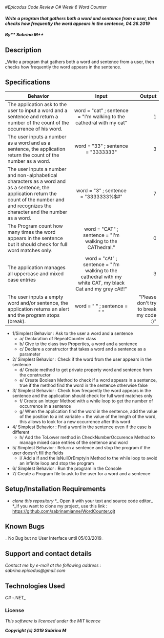 #_Epicodus Code Review C# Week 6 Word Counter_

#### _Write a program that gathers both a word and sentence from a user, then checks how frequently the word appears in the sentence, 04.26.2019_

#### _By** Sabrina M**_

## Description

_Write a program that gathers both a word and sentence from a user, then checks how frequently the word appears in the sentence.

## Specifications

| Behavior | Input | Output |
| ------------- |:-------------:| -----:|
| The application ask to the user to input a word and a sentence and return a number of the count of the occurrence of his word. | word = "cat" ; sentence = "I'm walking to the cathedral with my cat"| 1|
| The user inputs a number as a word and as a sentence, the application return the count of the number as a word. | word = "33" ; sentence = "3333333"| 3|
| The user inputs a number and non-alphabetical characters as a word and as a sentence, the application return the count of the number and and recognizes the character and the number as a word. | word = "3" ; sentence = "3333333%$#"| 7|
| The Program count how many times the word appears in the sentence but it should check for full word matches only.| word = "CAT" ; sentence = "I'm walking to the CAThedral." |  0 |
| The application manages all uppercase and mixed case entries | word = "cAt" ; sentence = "I'm walking to the cathedral with my white CAT, my black Cat and my grey cAt!!"| 3|
| The user inputs a empty word and/or sentence, the application returns an alert and the program stops (break). | word = " " ; sentence = " "| "Please don't try to break my code :)"|

* 1/Simplest Behavior : Ask to the user a word and a sentence
  * a/ Declaration of RepeatCounter class
  * b/ Give to the class two Properties, a word and a sentence
  * c/ Declare a constructor that takes a word and a sentence as a parameter
* 2/ Simplest Behavior : Check if the word from the user appears in the sentence
  * d/ Create method to get private property word and sentence from the constructor
  * e/ Create Boolean Method to check if a word appears in a sentence, true if the method find the word in the sentence otherwise false
* 3/ Simplest Behavior : Check how frequently the word appears in the sentence and the application should check for full word matches only
  * f/ Create an Integer Method with a while loop to get the number of occurrence in a sentence
  * g/ When the application find the word in the sentence, add the value of the position to a int variable + the value of the length of the word, this allows to look for a new occurrence after this word
* 4/ Simplest Behavior : Find a word in the sentence even if the case is different
  * h/ Add the ToLower method in CheckNumberOccurence Method to manage mixed case entries of the sentence and word
* 5/ Simplest Behavior : Return a sentence and stop the program if the user doesn't fill the fields
  * i/ Add a if and the IsNullOrEmptyin Method to the while loop to avoid an infinite loop and stop the program
* 6/ Simplest Behavior : Run the program in the Console
* 7/ Create a Program file to ask to the user for a word and a sentence 




## Setup/Installation Requirements

* _clone this repository_
*_ Open it with your text and source code editor_
*_If you want to clone my project, use this link : https://github.com/sabrinamianne/WordCounter.git

## Known Bugs

_ No Bug but no User Interface until 05/03/2019_

## Support and contact details

_Contact me by e-mail at the following address : sabrina.epicodus@gmail.com_

## Technologies Used

_C#_
-.NET_


### License

*This software is licenced under the MIT licence*

**_Copyright (c) 2019 Sabrina M_**
